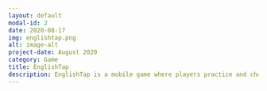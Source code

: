 ```yaml
---
layout: default
modal-id: 2
date: 2020-08-17
img: englishtap.png
alt: image-alt
project-date: August 2020
category: Game
title: EnglishTap
description: EnglishTap is a mobile game where players practice and challenge their English level. <a href="https://play.google.com/store/apps/details?id=com.BrandeGame.EnglishTap">Android</a>
---
```

